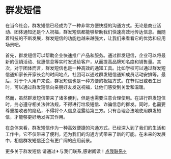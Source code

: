 # 群发短信

在当今社会，群发短信已经成为了一种非常方便快捷的沟通方式。无论是商业活动、团体通知还是个人祝福，群发短信都能够帮助我们快速高效地传达信息。而随着科技的不断发展，群发短信的功能也越来越强大，让我们来看看它的优势和应用场景吧。

首先，群发短信可以帮助企业快速推广产品和服务。通过群发短信，企业可以将最新的促销活动、优惠信息等实时发送给客户，从而提高品牌知名度和销售量。其次，对于团体而言，群发短信也是一种高效的通知工具。比如学校可以通过群发短信通知家长开家长会的时间地点，社团可以通过群发短信通知成员活动安排等。最后，对于个人用户来说，群发短信也是一种方便的祝福方式。在节假日或者生日时，可以通过群发短信向亲朋好友发送祝福，让他们感受到关爱和温暖。

然而，虽然群发短信带来了诸多便利，但是也需要注意合理使用。在进行群发短信时，务必遵守相关法律法规，不得进行垃圾短信、诈骗信息的群发。同时，也需要尊重接收者的隐私，不得将个人信息泄露给第三方。只有合理合法地使用群发短信，才能够更好地发挥其作用。

在总体来看，群发短信作为一种高效便捷的沟通方式，已经深入到了我们的生活和工作中。它不仅带来了便利，还为我们的沟通方式带来了新的可能。在未来的发展中，相信群发短信还会有更广阔的应用前景。

更多关于群发短信 请通过✈与我们联系,感谢阅读！[点我联系✈](https://cdn.k02.cc)